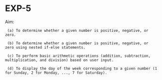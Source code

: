 # EXP-5
Aim:
     
     (a) To determine whether a given number is positive, negative, or zero. 

     (b) To determine whether a given number is positive, negative, or zero using nested if-else statements. 
     
     (c) To perform basic arithmetic operations (addition, subtraction, multiplication, and division) based on user input. 
     
     (d) To display the day of the week corresponding to a given number (1 for Sunday, 2 for Monday, ..., 7 for Saturday).
